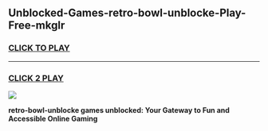 
## Unblocked-Games-retro-bowl-unblocke-Play-Free-mkglr
<h3>
<a href="https://premium76.site?title=retro-bowl-unblocke&ref=12A">CLICK TO PLAY</a></h3>
<hr>

<h3>
<a href="https://premium76.site?title=retro-bowl-unblocke&ref=12A">CLICK 2 PLAY</a>
  
</h3>

<a href="https://premium76.site?title=retro-bowl-unblocke&ref=12A"><img src="https://clearcache.store/games.png"></a>


**retro-bowl-unblocke games unblocked: Your Gateway to Fun and Accessible Online Gaming**
